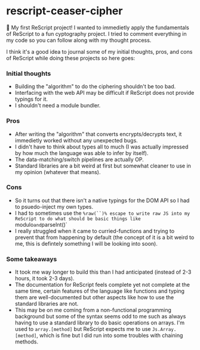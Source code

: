 # rescript-ceaser-cipher

👋 My first ReScript project! I wanted to immedietly apply the fundamentals of ReScript to a fun cyptography project. I tried to comment everything in my code so you can follow along with my thought process.

I think it's a good idea to journal some of my initial thoughts, pros, and cons of ReScript while doing these projects so here goes:

### Initial thoughts

- Building the "algorithm" to do the ciphering shouldn't be too bad.
- Interfacing with the web API may be difficult if ReScript does not provide typings for it.
- I shouldn't need a module bundler.

### Pros

- After writing the "algorithm" that converts encrypts/decrypts text, it immedietly worked without any unexpected bugs.
- I didn't have to think about types all to much (I was actually impressed by how much the language was able to infer by itself).
- The data-matching/switch pipelines are actually OP.
- Standard libraries are a bit weird at first but somewhat cleaner to use in my opinion (whatever that means).

### Cons

- So it turns out that there isn't a native typings for the DOM API so I had to psuedo-inject my own types.
- I had to sometimes use the ` %raw(``)% escape to write raw JS into my ReScript to do what should be basic things like  `modulo`and`parseInt()`
- I really struggled when it came to curried-functions and trying to prevent that from happening by default (the concept of it is a bit weird to me, this is defintely something I will be looking into soon).

### Some takeaways

- It took me way longer to build this than I had anticipated (instead of 2-3 hours, it took 2-3 days).
- The documentation for ReScript feels complete yet not complete at the same time, certain features of the language like functions and typing them are well-documented but other aspects like how to use the standard libraries are not.
- This may be on me coming from a non-functional programming background but some of the syntax seems odd to me such as always having to use a standard library to do basic operations on arrays. I'm used to `array.[method]` but ReScript expects me to use `Js.Array.[method]`, which is fine but I did run into some troubles with chaining methods.
